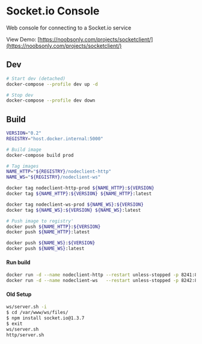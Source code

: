 # Socket.io Console

Web console for connecting to a Socket.io service

View Demo: [https://noobsonly.com/projects/socketclient/](https://noobsonly.com/projects/socketclient/)

## Dev
```sh
# Start dev (detached)
docker-compose --profile dev up -d

# Stop dev
docker-compose --profile dev down
```

## Build
```sh
VERSION="0.2"
REGISTRY="host.docker.internal:5000"

# Build image
docker-compose build prod

# Tag images
NAME_HTTP="${REGISTRY}/nodeclient-http"
NAME_WS="${REGISTRY}/nodeclient-ws"

docker tag nodeclient-http-prod ${NAME_HTTP}:${VERSION}
docker tag ${NAME_HTTP}:${VERSION} ${NAME_HTTP}:latest

docker tag nodeclient-ws-prod ${NAME_WS}:${VERSION}
docker tag ${NAME_WS}:${VERSION} ${NAME_WS}:latest

# Push image to registry'
docker push ${NAME_HTTP}:${VERSION}
docker push ${NAME_HTTP}:latest

docker push ${NAME_WS}:${VERSION}
docker push ${NAME_WS}:latest
```

#### Run build
```sh
docker run -d --name nodeclient-http --restart unless-stopped -p 8241:80 host.docker.internal:5000/nodeclient-http:latest
docker run -d --name nodeclient-ws   --restart unless-stopped -p 8242:80 host.docker.internal:5000/nodeclient-ws:latest
```

#### Old Setup

```bash
ws/server.sh -i
$ cd /var/www/ws/files/
$ npm install socket.io@1.3.7
$ exit
ws/server.sh
http/server.sh
```
